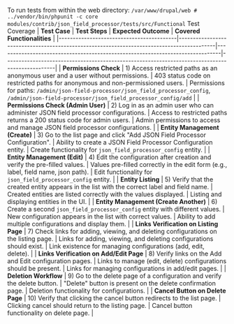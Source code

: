 To run tests from within the web directory: `/var/www/drupal/web # ../vendor/bin/phpunit -c core modules/contrib/json_field_processor/tests/src/Functional`
Test Coverage
| **Test Case**                             | **Test Steps**                                                                            | **Expected Outcome**                                                         | **Covered Functionalities**                                                                 |
|------------------------------------------|-------------------------------------------------------------------------------------------|-------------------------------------------------------------------------------|------------------------------------------------------------------------------------------------|
| **Permissions Check**                    | 1) Access restricted paths as an anonymous user and a user without permissions.           | 403 status code on restricted paths for anonymous and non-permissioned users. | Permissions for paths: `/admin/json-field-processor/json_field_processor_config`, `/admin/json-field-processor/json_field_processor_config/add` |
| **Permissions Check (Admin User)**       | 2) Log in as an admin user who can administer JSON field processor configurations.        | Access to restricted paths returns a 200 status code for admin users.         | Admin permissions to access and manage JSON field processor configurations. |
| **Entity Management (Create)**           | 3) Go to the list page and click "Add JSON Field Processor Configuration".                | Ability to create a JSON Field Processor Configuration entity.               | Create functionality for `json_field_processor_config` entity.                             |
| **Entity Management (Edit)**             | 4) Edit the configuration after creation and verify the pre-filled values.                | Values pre-filled correctly in the edit form (e.g., label, field name, json path). | Edit functionality for `json_field_processor_config` entity.                               |
| **Entity Listing**                        | 5) Verify that the created entity appears in the list with the correct label and field name. | Created entities are listed correctly with the values displayed.              | Listing and displaying entities in the UI.                                                 |
| **Entity Management (Create Another)**   | 6) Create a second `json_field_processor_config` entity with different values.            | New configuration appears in the list with correct values.                   | Ability to add multiple configurations and display them.                                    |
| **Links Verification on Listing Page**   | 7) Check links for adding, viewing, and deleting configurations on the listing page.      | Links for adding, viewing, and deleting configurations should exist.         | Link existence for managing configurations (add, edit, delete).                            |
| **Links Verification on Add/Edit Page**  | 8) Verify links on the Add and Edit configuration pages.                                 | Links to manage (edit, delete) configurations should be present.             | Links for managing configurations in add/edit pages.                                       |
| **Deletion Workflow**                    | 9) Go to the delete page of a configuration and verify the delete button.                 | "Delete" button is present on the delete confirmation page.                  | Deletion functionality for configurations.                                                 |
| **Cancel Button on Delete Page**         | 10) Verify that clicking the cancel button redirects to the list page.                    | Clicking cancel should return to the listing page.                            | Cancel button functionality on delete page.                                                |

